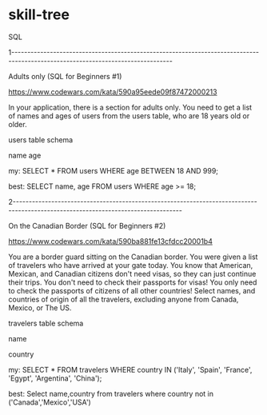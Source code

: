 # skill-tree

SQL 

1--------------------------------------------------------------------------------------------------------------------------------

Adults only (SQL for Beginners #1)

https://www.codewars.com/kata/590a95eede09f87472000213

In your application, there is a section for adults only. You need to get a list of names and ages of users from the users table, who are 18 years old or older.

users table schema

name
age

my:
SELECT * FROM users
  WHERE age BETWEEN 18 AND 999;

best:
SELECT name, age FROM users WHERE age >= 18;

2----------------------------------------------------------------------------------------------------------------------------------

On the Canadian Border (SQL for Beginners #2)

https://www.codewars.com/kata/590ba881fe13cfdcc20001b4

You are a border guard sitting on the Canadian border. You were given a list of travelers who have arrived at your gate today. You know that American, Mexican, and Canadian citizens don't need visas, so they can just continue their trips. You don't need to check their passports for visas! You only need to check the passports of citizens of all other countries!
Select names, and countries of origin of all the travelers, excluding anyone from Canada, Mexico, or The US.

travelers table schema

name

country

my:
SELECT * FROM travelers
  WHERE country IN ('Italy', 'Spain', 'France', 'Egypt', 'Argentina', 'China');

best:
Select name,country from travelers where country not in ('Canada','Mexico','USA')


